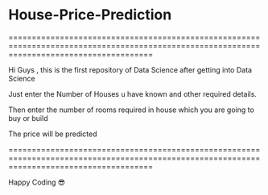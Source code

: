 # House-Price-Prediction
===========================================================================================================================================

Hi Guys , this is the first repository of Data Science after getting into Data Science

  Just enter the Number of Houses u have known and other required details.
  
  Then enter the number of rooms required in house which you are going to buy or build
  
  The price will be predicted
  
===========================================================================================================================================

Happy Coding 😎
